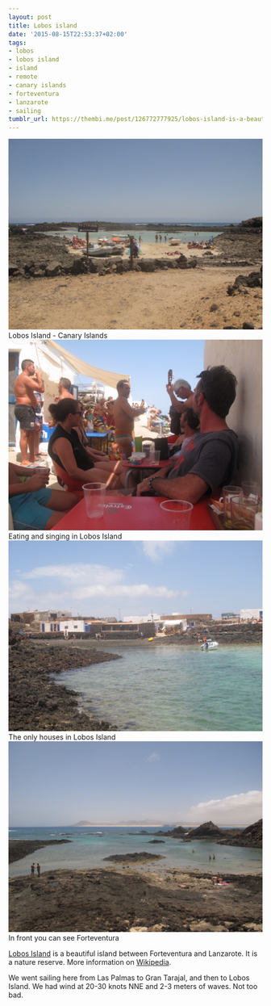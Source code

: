 ```yaml
---
layout: post
title: Lobos island
date: '2015-08-15T22:53:37+02:00'
tags:
- lobos
- lobos island
- island
- remote
- canary islands
- forteventura
- lanzarote
- sailing
tumblr_url: https://thembi.me/post/126772777925/lobos-island-is-a-beautiful-island-between
---
```

 ![](/files/tumblr_nt561dPbr21tq106bo1_1280.jpg)  
Lobos Island - Canary Islands ![](/files/tumblr_nt561dPbr21tq106bo2_1280.jpg)  
Eating and singing in Lobos Island ![](/files/tumblr_nt561dPbr21tq106bo3_1280.jpg)  
The only houses in Lobos Island ![](/files/tumblr_nt561dPbr21tq106bo4_1280.jpg)  
In front you can see Forteventura  

[Lobos Island](https://www.google.es/maps/place/Lobos+Island/@28.7508714,-13.8233726,14z/data=!3m1!4b1!4m2!3m1!1s0xc46347fbb710af7:0xb1bbc2ee8a2b8006?hl=en) is a beautiful island between Forteventura and Lanzarote. It is a nature reserve. More information on [Wikipedia](https://en.wikipedia.org/wiki/Lobos_Island).

We went sailing here from Las Palmas to Gran Tarajal, and then to Lobos Island. We had wind at 20-30 knots NNE and 2-3 meters of waves. Not too bad.

